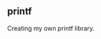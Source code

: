 ## printf

Creating my own printf library.  
<!--Detailed information in [02_printf.pdf](https://github.com/lelle-asem/02_printf/blob/master/02_printf.pdf).  -->
